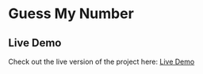 # Guess My Number

## Live Demo

Check out the live version of the project here: [Live Demo](https://guess-my-number-oudom.netlify.app/)
